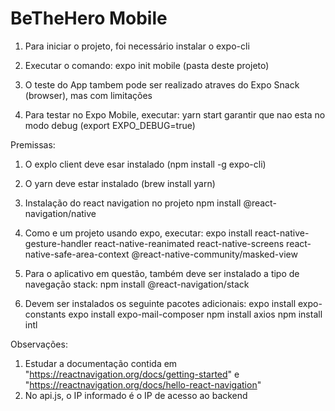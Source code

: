 # BeTheHero Mobile

1) Para iniciar o projeto, foi necessário instalar o expo-cli
2) Executar o comando:
    expo init mobile (pasta deste projeto)

3) O teste do App tambem pode ser realizado atraves do Expo Snack (browser), mas com limitações 
4) Para testar no Expo Mobile, executar: yarn start
   garantir que nao esta no modo debug (export EXPO_DEBUG=true)

Premissas: 
1) O explo client deve esar instalado (npm install -g expo-cli)
2) O yarn deve estar instalado (brew install yarn)
3) Instalação do react navigation no projeto
    npm install @react-navigation/native

4) Como e um projeto usando expo, executar:
    expo install react-native-gesture-handler react-native-reanimated react-native-screens react-native-safe-area-context @react-native-community/masked-view

5) Para o aplicativo em questão, também deve ser instalado a tipo de navegação stack:
    npm install @react-navigation/stack

6) Devem ser instalados os seguinte pacotes adicionais:
    expo install expo-constants
    expo install expo-mail-composer
    npm install axios
    npm install intl



Observações:
1) Estudar a documentação contida em "https://reactnavigation.org/docs/getting-started" e "https://reactnavigation.org/docs/hello-react-navigation"
2) No api.js, o IP informado é o IP de acesso ao backend